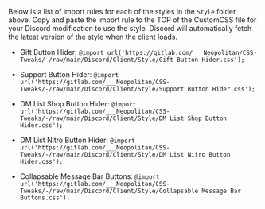 Below is a list of import rules for each of the styles in the `Style` folder above. Copy and paste the import rule to the TOP of the CustomCSS file for your Discord modification to use the style. Discord will automatically fetch the latest version of the style when the client loads.   

- Gift Button Hider: `@import url('https://gitlab.com/___Neopolitan/CSS-Tweaks/-/raw/main/Discord/Client/Style/Gift Button Hider.css');`

- Support Button Hider: `@import url('https://gitlab.com/___Neopolitan/CSS-Tweaks/-/raw/main/Discord/Client/Style/Support Button Hider.css');`

- DM List Shop Button Hider: `@import url('https://gitlab.com/___Neopolitan/CSS-Tweaks/-/raw/main/Discord/Client/Style/DM List Shop Button Hider.css');`

- DM List Nitro Button Hider: `@import url('https://gitlab.com/___Neopolitan/CSS-Tweaks/-/raw/main/Discord/Client/Style/DM List Nitro Button Hider.css');`

- Collapsable Message Bar Buttons: `@import url('https://gitlab.com/___Neopolitan/CSS-Tweaks/-/raw/main/Discord/Client/Style/Collapsable Message Bar Buttons.css');`